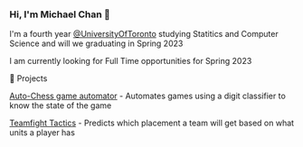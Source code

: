 ### Hi, I'm Michael Chan 👋

I'm a fourth year [@UniversityOfToronto](https://uwaterloo.ca/) studying Statitics and Computer Science and will we graduating in Spring 2023

I am currently looking for Full Time opportunities for Spring 2023


🔭 Projects

[Auto-Chess game automator](https://github.com/Michael-Chan1/game-automator) - Automates games using a digit classifier to know the state of the game

[Teamfight Tactics](https://github.com/Michael-Chan1/teamfighttactics-placement-predictor) - Predicts which placement a team will get based on what units a player has
